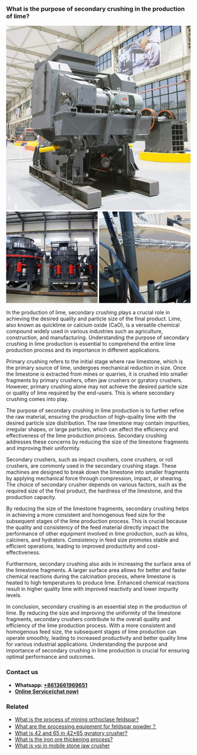 <h3>What is the purpose of secondary crushing in the production of lime?</h3><img src='1701744812.jpg' alt=''><p>In the production of lime, secondary crushing plays a crucial role in achieving the desired quality and particle size of the final product. Lime, also known as quicklime or calcium oxide (CaO), is a versatile chemical compound widely used in various industries such as agriculture, construction, and manufacturing. Understanding the purpose of secondary crushing in lime production is essential to comprehend the entire lime production process and its importance in different applications.</p><p>Primary crushing refers to the initial stage where raw limestone, which is the primary source of lime, undergoes mechanical reduction in size. Once the limestone is extracted from mines or quarries, it is crushed into smaller fragments by primary crushers, often jaw crushers or gyratory crushers. However, primary crushing alone may not achieve the desired particle size or quality of lime required by the end-users. This is where secondary crushing comes into play.</p><p>The purpose of secondary crushing in lime production is to further refine the raw material, ensuring the production of high-quality lime with the desired particle size distribution. The raw limestone may contain impurities, irregular shapes, or large particles, which can affect the efficiency and effectiveness of the lime production process. Secondary crushing addresses these concerns by reducing the size of the limestone fragments and improving their uniformity.</p><p>Secondary crushers, such as impact crushers, cone crushers, or roll crushers, are commonly used in the secondary crushing stage. These machines are designed to break down the limestone into smaller fragments by applying mechanical force through compression, impact, or shearing. The choice of secondary crusher depends on various factors, such as the required size of the final product, the hardness of the limestone, and the production capacity.</p><p>By reducing the size of the limestone fragments, secondary crushing helps in achieving a more consistent and homogenous feed size for the subsequent stages of the lime production process. This is crucial because the quality and consistency of the feed material directly impact the performance of other equipment involved in lime production, such as kilns, calciners, and hydrators. Consistency in feed size promotes stable and efficient operations, leading to improved productivity and cost-effectiveness.</p><p>Furthermore, secondary crushing also aids in increasing the surface area of the limestone fragments. A larger surface area allows for better and faster chemical reactions during the calcination process, where limestone is heated to high temperatures to produce lime. Enhanced chemical reactions result in higher quality lime with improved reactivity and lower impurity levels.</p><p>In conclusion, secondary crushing is an essential step in the production of lime. By reducing the size and improving the uniformity of the limestone fragments, secondary crushers contribute to the overall quality and efficiency of the lime production process. With a more consistent and homogenous feed size, the subsequent stages of lime production can operate smoothly, leading to increased productivity and better quality lime for various industrial applications. Understanding the purpose and importance of secondary crushing in lime production is crucial for ensuring optimal performance and outcomes.</p><h3>Contact us</h3><ul><li><strong>Whatsapp:&nbsp;<a href="https://wa.me/8613661969651">+8613661969651</a></strong></li><li><a href="https://swt.shibang-china.com/?git&amp;zhl&amp;What is the purpose of secondary crushing in the production of lime"><strong>Online Service(chat now)</strong></a></li></ul><h3>Related</h3><ul><li><a href='What is the process of mining orthoclase feldspar.md'>What is the process of mining orthoclase feldspar?</a></li><li><a href='What are the processing equipment for feldspar powder？.md'>What are the processing equipment for feldspar powder？</a></li><li><a href='What is 42 and 65 in 42×65 gyratory crusher.md'>What is 42 and 65 in 42×65 gyratory crusher?</a></li><li><a href='What is the iron ore thickening process.md'>What is the iron ore thickening process?</a></li><li><a href='What is vsi in mobile stone jaw crusher.md'>What is vsi in mobile stone jaw crusher</a></li></ul>